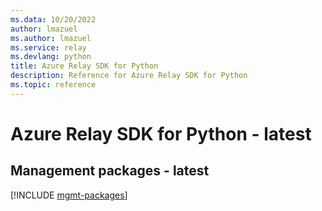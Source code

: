 ```yaml
---
ms.data: 10/20/2022
author: lmazuel
ms.author: lmazuel
ms.service: relay
ms.devlang: python
title: Azure Relay SDK for Python
description: Reference for Azure Relay SDK for Python
ms.topic: reference
---
```

# Azure Relay SDK for Python - latest

## Management packages - latest
[!INCLUDE [mgmt-packages](relay-mgmt-index.md)]